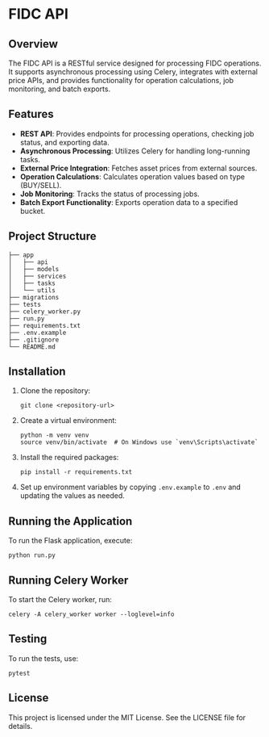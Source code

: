 # FIDC API

## Overview
The FIDC API is a RESTful service designed for processing FIDC operations. It supports asynchronous processing using Celery, integrates with external price APIs, and provides functionality for operation calculations, job monitoring, and batch exports.

## Features
- **REST API**: Provides endpoints for processing operations, checking job status, and exporting data.
- **Asynchronous Processing**: Utilizes Celery for handling long-running tasks.
- **External Price Integration**: Fetches asset prices from external sources.
- **Operation Calculations**: Calculates operation values based on type (BUY/SELL).
- **Job Monitoring**: Tracks the status of processing jobs.
- **Batch Export Functionality**: Exports operation data to a specified bucket.

## Project Structure
```
├── app
│   ├── api
│   ├── models
│   ├── services
│   ├── tasks
│   └── utils
├── migrations
├── tests
├── celery_worker.py
├── run.py
├── requirements.txt
├── .env.example
├── .gitignore
└── README.md
```

## Installation
1. Clone the repository:
   ```
   git clone <repository-url>
   ```

2. Create a virtual environment:
   ```
   python -m venv venv
   source venv/bin/activate  # On Windows use `venv\Scripts\activate`
   ```

3. Install the required packages:
   ```
   pip install -r requirements.txt
   ```

4. Set up environment variables by copying `.env.example` to `.env` and updating the values as needed.

## Running the Application
To run the Flask application, execute:
```
python run.py
```

## Running Celery Worker
To start the Celery worker, run:
```
celery -A celery_worker worker --loglevel=info
```

## Testing
To run the tests, use:
```
pytest
```

## License
This project is licensed under the MIT License. See the LICENSE file for details.
